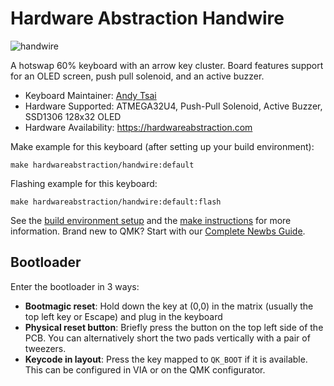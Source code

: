 # Hardware Abstraction Handwire

![handwire](https://imgur.com/PK5HfM3.jpg)

A hotswap 60% keyboard with an arrow key cluster. Board features support for an OLED screen, push pull solenoid, and an active buzzer. 

* Keyboard Maintainer: [Andy Tsai](https://github.com/cgmandy)
* Hardware Supported: ATMEGA32U4, Push-Pull Solenoid, Active Buzzer, SSD1306 128x32 OLED
* Hardware Availability: https://hardwareabstraction.com

Make example for this keyboard (after setting up your build environment):

    make hardwareabstraction/handwire:default

Flashing example for this keyboard:

    make hardwareabstraction/handwire:default:flash

See the [build environment setup](https://docs.qmk.fm/#/getting_started_build_tools) and the [make instructions](https://docs.qmk.fm/#/getting_started_make_guide) for more information. Brand new to QMK? Start with our [Complete Newbs Guide](https://docs.qmk.fm/#/newbs).

## Bootloader

Enter the bootloader in 3 ways:

* **Bootmagic reset**: Hold down the key at (0,0) in the matrix (usually the top left key or Escape) and plug in the keyboard
* **Physical reset button**: Briefly press the button on the top left side of the PCB. You can alternatively short the two pads vertically with a pair of tweezers. 
* **Keycode in layout**: Press the key mapped to `QK_BOOT` if it is available. This can be configured in VIA or on the QMK configurator. 
